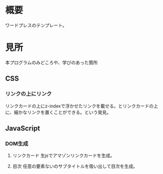 # 概要
ワードプレスのテンプレート。

# 見所
本プログラムのみどころや、学びのあった箇所

## CSS
### リンクの上にリンク
リンクカードの上にz-indexで浮かせたリンクを載せる。とリンクカードの上に、細かなリンクを置くことができる。という発見。
## JavaScript
### DOM生成
1. リンクカード
生jsでアマゾンリンクカードを生成。

2. 目次
任意の要素ないのサブタイトルを吸い出して目次を生成。
